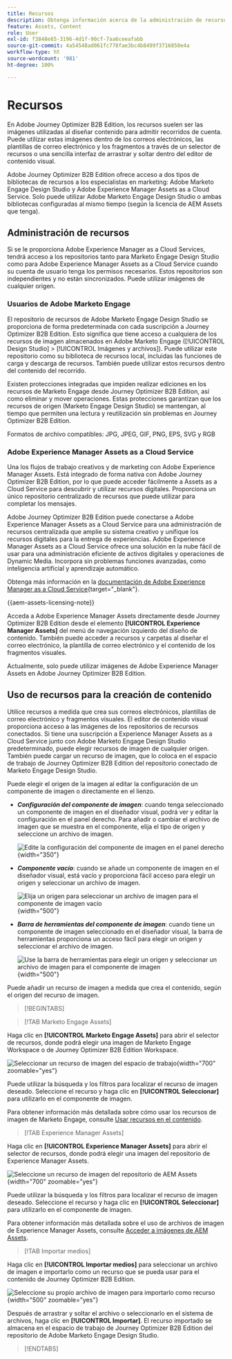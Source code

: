 ```yaml
---
title: Recursos
description: Obtenga información acerca de la administración de recursos en Journey Optimizer B2B Edition.
feature: Assets, Content
role: User
exl-id: f3848e65-3196-4d1f-90cf-7aa6ceeafabb
source-git-commit: 4a54548ad061fc778fae3bc4b8499f3716850e4a
workflow-type: ht
source-wordcount: '981'
ht-degree: 100%

---
```


# Recursos

En Adobe Journey Optimizer B2B Edition, los recursos suelen ser las imágenes utilizadas al diseñar contenido para admitir recorridos de cuenta. Puede utilizar estas imágenes dentro de los correos electrónicos, las plantillas de correo electrónico y los fragmentos a través de un selector de recursos o una sencilla interfaz de arrastrar y soltar dentro del editor de contenido visual.

Adobe Journey Optimizer B2B Edition ofrece acceso a dos tipos de bibliotecas de recursos a los especialistas en marketing: Adobe Marketo Engage Design Studio y Adobe Experience Manager Assets as a Cloud Service. Solo puede utilizar Adobe Marketo Engage Design Studio o ambas bibliotecas configuradas al mismo tiempo (según la licencia de AEM Assets que tenga).

## Administración de recursos

Si se le proporciona Adobe Experience Manager as a Cloud Services, tendrá acceso a los repositorios tanto para Marketo Engage Design Studio como para Adobe Experience Manager Assets as a Cloud Service cuando su cuenta de usuario tenga los permisos necesarios. Estos repositorios son independientes y no están sincronizados. Puede utilizar imágenes de cualquier origen.

### Usuarios de Adobe Marketo Engage

El repositorio de recursos de Adobe Marketo Engage Design Studio se proporciona de forma predeterminada con cada suscripción a Journey Optimizer B2B Edition. Esto significa que tiene acceso a cualquiera de los recursos de imagen almacenados en Adobe Marketo Engage ([!UICONTROL Design Studio] > [!UICONTROL Imágenes y archivos]). Puede utilizar este repositorio como su biblioteca de recursos local, incluidas las funciones de carga y descarga de recursos. También puede utilizar estos recursos dentro del contenido del recorrido.

Existen protecciones integradas que impiden realizar ediciones en los recursos de Marketo Engage desde Journey Optimizer B2B Edition, así como eliminar y mover operaciones. Estas protecciones garantizan que los recursos de origen (Marketo Engage Design Studio) se mantengan, al tiempo que permiten una lectura y reutilización sin problemas en Journey Optimizer B2B Edition.

Formatos de archivo compatibles: JPG, JPEG, GIF, PNG, EPS, SVG y RGB

### Adobe Experience Manager Assets as a Cloud Service

Una los flujos de trabajo creativos y de marketing con Adobe Experience Manager Assets. Está integrado de forma nativa con Adobe Journey Optimizer B2B Edition, por lo que puede acceder fácilmente a Assets as a Cloud Service para descubrir y utilizar recursos digitales. Proporciona un único repositorio centralizado de recursos que puede utilizar para completar los mensajes.

Adobe Journey Optimizer B2B Edition puede conectarse a Adobe Experience Manager Assets as a Cloud Service para una administración de recursos centralizada que amplíe su sistema creativo y unifique los recursos digitales para la entrega de experiencias. Adobe Experience Manager Assets as a Cloud Service ofrece una solución en la nube fácil de usar para una administración eficiente de activos digitales y operaciones de Dynamic Media. Incorpora sin problemas funciones avanzadas, como inteligencia artificial y aprendizaje automático.

Obtenga más información en la [documentación de Adobe Experience Manager as a Cloud Service](https://experienceleague.adobe.com/es/docs/experience-manager-cloud-service/content/assets/overview){target="_blank"}.

{{aem-assets-licensing-note}}

Acceda a Adobe Experience Manager Assets directamente desde Journey Optimizer B2B Edition desde el elemento **[!UICONTROL Experience Manager Assets]** del menú de navegación izquierdo del diseño de contenido. También puede acceder a recursos y carpetas al diseñar el correo electrónico, la plantilla de correo electrónico y el contenido de los fragmentos visuales.

Actualmente, solo puede utilizar imágenes de Adobe Experience Manager Assets en Adobe Journey Optimizer B2B Edition.

## Uso de recursos para la creación de contenido

Utilice recursos a medida que crea sus correos electrónicos, plantillas de correo electrónico y fragmentos visuales. El editor de contenido visual proporciona acceso a las imágenes de los repositorios de recursos conectados. Si tiene una suscripción a Experience Manager Assets as a Cloud Service junto con Adobe Marketo Engage Design Studio predeterminado, puede elegir recursos de imagen de cualquier origen. También puede cargar un recurso de imagen, que lo coloca en el espacio de trabajo de Journey Optimizer B2B Edition del repositorio conectado de Marketo Engage Design Studio.

Puede elegir el origen de la imagen al editar la configuración de un componente de imagen o directamente en el lienzo.

* **_Configuración del componente de imagen_**: cuando tenga seleccionado un componente de imagen en el diseñador visual, podrá ver y editar la configuración en el panel derecho. Para añadir o cambiar el archivo de imagen que se muestra en el componente, elija el tipo de origen y seleccione un archivo de imagen.

  ![Edite la configuración del componente de imagen en el panel derecho](./assets/content-assets-image-settings.png){width="350"}

* **_Componente vacío_**: cuando se añade un componente de imagen en el diseñador visual, está vacío y proporciona fácil acceso para elegir un origen y seleccionar un archivo de imagen.

  ![Elija un origen para seleccionar un archivo de imagen para el componente de imagen vacío](./assets/content-assets-image-component-empty.png){width="500"}

* **_Barra de herramientas del componente de imagen_**: cuando tiene un componente de imagen seleccionado en el diseñador visual, la barra de herramientas proporciona un acceso fácil para elegir un origen y seleccionar el archivo de imagen.

  ![Use la barra de herramientas para elegir un origen y seleccionar un archivo de imagen para el componente de imagen](./assets/content-assets-image-toolbar-settings.png){width="500"}

Puede añadir un recurso de imagen a medida que crea el contenido, según el origen del recurso de imagen.

>[!BEGINTABS]

>[!TAB Marketo Engage Assets]

Haga clic en **[!UICONTROL Marketo Engage Assets]** para abrir el selector de recursos, donde podrá elegir una imagen de Marketo Engage Workspace o de Journey Optimizer B2B Edition Workspace.

![Seleccionar un recurso de imagen del espacio de trabajo](./assets/content-assets-image-me-selected.png){width="700" zoomable="yes"}

Puede utilizar la búsqueda y los filtros para localizar el recurso de imagen deseado. Seleccione el recurso y haga clic en **[!UICONTROL Seleccionar]** para utilizarlo en el componente de imagen.

Para obtener información más detallada sobre cómo usar los recursos de imagen de Marketo Engage, consulte [Usar recursos en el contenido](./marketo-engage-design-studio.md#use-assets-in-your-content).

>[!TAB Experience Manager Assets]

Haga clic en **[!UICONTROL Experience Manager Assets]** para abrir el selector de recursos, donde podrá elegir una imagen del repositorio de Experience Manager Assets.

![Seleccione un recurso de imagen del repositorio de AEM Assets](./assets/content-assets-image-aem-selected.png){width="700" zoomable="yes"}

Puede utilizar la búsqueda y los filtros para localizar el recurso de imagen deseado. Seleccione el recurso y haga clic en **[!UICONTROL Seleccionar]** para utilizarlo en el componente de imagen.

Para obtener información más detallada sobre el uso de archivos de imagen de Experience Manager Assets, consulte [Acceder a imágenes de AEM Assets](./aem-assets.md#access-aem-assets-images).

>[!TAB Importar medios]

Haga clic en **[!UICONTROL Importar medios]** para seleccionar un archivo de imagen e importarlo como un recurso que se pueda usar para el contenido de Journey Optimizer B2B Edition.

![Seleccione su propio archivo de imagen para importarlo como recurso](./assets/content-assets-image-import-file-selected.png){width="500" zoomable="yes"}

Después de arrastrar y soltar el archivo o seleccionarlo en el sistema de archivos, haga clic en **[!UICONTROL Importar]**. El recurso importado se almacena en el espacio de trabajo de Journey Optimizer B2B Edition del repositorio de Adobe Marketo Engage Design Studio.

>[!ENDTABS]

